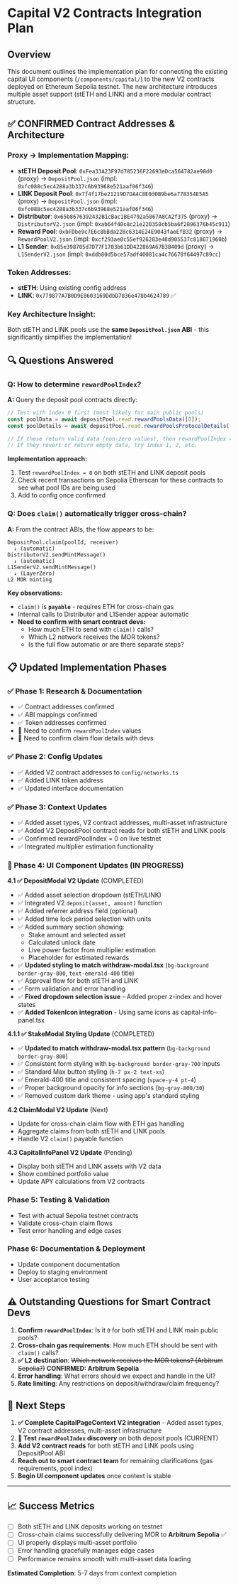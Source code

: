 # Capital V2 Contracts Integration Plan

## Overview

This document outlines the implementation plan for connecting the existing capital UI components (`/components/capital/`) to the new V2 contracts deployed on Ethereum Sepolia testnet. The new architecture introduces multiple asset support (stETH and LINK) and a more modular contract structure.

## ✅ **CONFIRMED Contract Addresses & Architecture**

### **Proxy → Implementation Mapping:**
- **stETH Deposit Pool**: `0xFea33A23F97d785236F22693eDca564782ae98d0` (proxy) → `DepositPool.json` (impl: `0xfc088c5ec4288a3b337c6b93968e521aaf06f346`)
- **LINK Deposit Pool**: `0x7f4f17be21219D7DA4C8E0d0B9be6a778354E5A5` (proxy) → `DepositPool.json` (impl: `0xfc088c5ec4288a3b337c6b93968e521aaf06f346`)  
- **Distributor**: `0x65b8676392432B1cBac1BE4792a5867A8CA2f375` (proxy) → `DistributorV2.json` (impl: `0xab64f40c8c21e220358cb5ba6f2896376b45c911`)
- **Reward Pool**: `0xbFDbe9c7E6c8bBda228c6314E24E9043faeEfB32` (proxy) → `RewardPoolV2.json` (impl: `0xcf293ae0c55ef926283e48d905537c818071960b`)
- **L1 Sender**: `0x85e398705d7D77F1703b61DD422869A67B3B409d` (proxy) → `L1SenderV2.json` (impl: `0xddb80d5bce57adf40081ca4c76678f64497c89cc`)

### **Token Addresses:**
- **stETH**: Using existing config address
- **LINK**: `0x779877A7B0D9E8603169DdbD7836e478b4624789` ✅

### **Key Architecture Insight:** 
Both stETH and LINK pools use the **same `DepositPool.json` ABI** - this significantly simplifies the implementation!

## 🔍 **Questions Answered**

### **Q: How to determine `rewardPoolIndex`?**

**A:** Query the deposit pool contracts directly:
```typescript
// Test with index 0 first (most likely for main public pools)
const poolData = await depositPool.read.rewardPoolsData([0]);
const poolDetails = await depositPool.read.rewardPoolsProtocolDetails([0]);

// If these return valid data (non-zero values), then rewardPoolIndex = 0
// If they revert or return empty data, try index 1, 2, etc.
```

**Implementation approach:**
1. Test `rewardPoolIndex = 0` on both stETH and LINK deposit pools
2. Check recent transactions on Sepolia Etherscan for these contracts to see what pool IDs are being used
3. Add to config once confirmed

### **Q: Does `claim()` automatically trigger cross-chain?**

**A:** From the contract ABIs, the flow appears to be:
```
DepositPool.claim(poolId, receiver) 
  ↓ (automatic)
DistributorV2.sendMintMessage()
  ↓ (automatic)  
L1SenderV2.sendMintMessage()
  ↓ (LayerZero)
L2 MOR minting
```

**Key observations:**
- `claim()` is **`payable`** - requires ETH for cross-chain gas
- Internal calls to Distributor and L1Sender appear automatic
- **Need to confirm with smart contract devs:**
  - How much ETH to send with `claim()` calls?
  - Which L2 network receives the MOR tokens?
  - Is the full flow automatic or are there separate steps?

## 📋 **Updated Implementation Phases**

### **✅ Phase 1: Research & Documentation** 
- ✅ Contract addresses confirmed
- ✅ ABI mappings confirmed  
- ✅ Token addresses confirmed
- 🔄 Need to confirm `rewardPoolIndex` values
- 🔄 Need to confirm claim flow details with devs

### **✅ Phase 2: Config Updates**
- ✅ Added V2 contract addresses to `config/networks.ts`
- ✅ Added LINK token address
- ✅ Updated interface documentation

### **✅ Phase 3: Context Updates** 
- ✅ Added asset types, V2 contract addresses, multi-asset infrastructure
- ✅ Added V2 DepositPool contract reads for both stETH and LINK pools
- ✅ Confirmed rewardPoolIndex = 0 on live testnet
- ✅ Integrated multiplier estimation functionality

### **🚀 Phase 4: UI Component Updates** (IN PROGRESS)

**4.1 ✅ DepositModal V2 Update** (COMPLETED)
- ✅ Added asset selection dropdown (stETH/LINK)
- ✅ Integrated V2 `deposit(asset, amount)` function 
- ✅ Added referrer address field (optional)
- ✅ Added time lock period selection with units
- ✅ Added summary section showing:
  - Stake amount and selected asset
  - Calculated unlock date
  - Live power factor from multiplier estimation
  - Placeholder for estimated rewards
- ✅ **Updated styling to match withdraw-modal.tsx** (`bg-background border-gray-800`, `text-emerald-400` title)
- ✅ Approval flow for both stETH and LINK
- ✅ Form validation and error handling
- ✅ **Fixed dropdown selection issue** - Added proper z-index and hover states
- ✅ **Added TokenIcon integration** - Using same icons as capital-info-panel.tsx

**4.1.1 ✅ StakeModal Styling Update** (COMPLETED)  
- ✅ **Updated to match withdraw-modal.tsx pattern** (`bg-background border-gray-800`)
- ✅ Consistent form styling with `bg-background border-gray-700` inputs
- ✅ Standard Max button styling (`h-7 px-2 text-xs`)
- ✅ Emerald-400 title and consistent spacing (`space-y-4 pt-4`)
- ✅ Proper background opacity for info sections (`bg-gray-800/30`)
- ✅ Removed custom dark theme - using app's standard styling

**4.2 ClaimModal V2 Update** (Next)
- Update for cross-chain claim flow with ETH gas handling
- Aggregate claims from both stETH and LINK pools
- Handle V2 `claim()` payable function

**4.3 CapitalInfoPanel V2 Update** (Pending)
- Display both stETH and LINK assets with V2 data
- Show combined portfolio value
- Update APY calculations from V2 contracts

### **Phase 5: Testing & Validation**
- Test with actual Sepolia testnet contracts
- Validate cross-chain claim flows
- Test error handling and edge cases

### **Phase 6: Documentation & Deployment**  
- Update component documentation
- Deploy to staging environment
- User acceptance testing

## ⚠️ **Outstanding Questions for Smart Contract Devs**

1. **Confirm `rewardPoolIndex`**: Is it `0` for both stETH and LINK main public pools?
2. **Cross-chain gas requirements**: How much ETH should be sent with `claim()` calls?
3. **✅ L2 destination**: ~~Which network receives the MOR tokens? (Arbitrum Sepolia?)~~ **CONFIRMED: Arbitrum Sepolia**
4. **Error handling**: What errors should we expect and handle in the UI?
5. **Rate limiting**: Any restrictions on deposit/withdraw/claim frequency?

## 🎯 **Next Steps**

1. **✅ Complete CapitalPageContext V2 integration** - Added asset types, V2 contract addresses, multi-asset infrastructure
2. **🚀 Test `rewardPoolIndex` discovery** on both deposit pools (CURRENT)
3. **Add V2 contract reads** for both stETH and LINK pools using DepositPool ABI
4. **Reach out to smart contract team** for remaining clarifications (gas requirements, pool index)
5. **Begin UI component updates** once context is stable

---

## 📈 **Success Metrics**

- [ ] Both stETH and LINK deposits working on testnet
- [ ] Cross-chain claims successfully delivering MOR to **Arbitrum Sepolia** ✅ 
- [ ] UI properly displays multi-asset portfolio
- [ ] Error handling gracefully manages edge cases
- [ ] Performance remains smooth with multi-asset data loading

**Estimated Completion**: 5-7 days from context completion 